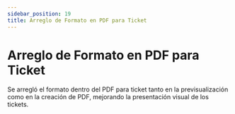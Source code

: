 ```yaml
---
sidebar_position: 19
title: Arreglo de Formato en PDF para Ticket
---
```


# Arreglo de Formato en PDF para Ticket

Se arregló el formato dentro del PDF para ticket tanto en la previsualización como en la creación de PDF, mejorando la presentación visual de los tickets.
